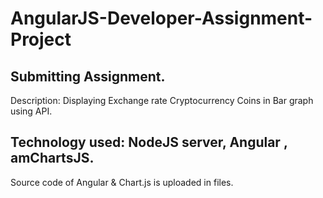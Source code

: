 # AngularJS-Developer-Assignment-Project

## Submitting Assignment.

Description:
Displaying Exchange rate Cryptocurrency Coins in Bar graph using API. 

## Technology used: NodeJS server, Angular , amChartsJS.

Source code of Angular & Chart.js is uploaded in files.




